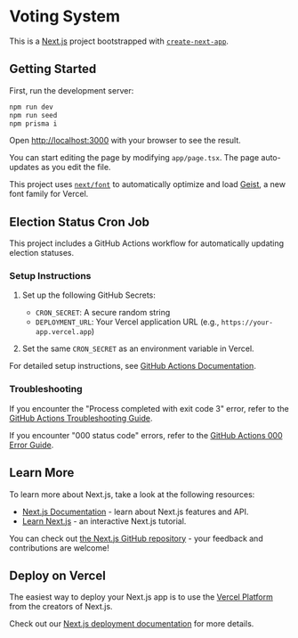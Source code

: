 # Voting System

This is a [Next.js](https://nextjs.org) project bootstrapped with [`create-next-app`](https://nextjs.org/docs/app/api-reference/cli/create-next-app).

## Getting Started

First, run the development server:

```bash
npm run dev
npm run seed
npm prisma i
```

Open [http://localhost:3000](http://localhost:3000) with your browser to see the result.

You can start editing the page by modifying `app/page.tsx`. The page auto-updates as you edit the file.

This project uses [`next/font`](https://nextjs.org/docs/app/building-your-application/optimizing/fonts) to automatically optimize and load [Geist](https://vercel.com/font), a new font family for Vercel.

## Election Status Cron Job

This project includes a GitHub Actions workflow for automatically updating election statuses.

### Setup Instructions

1. Set up the following GitHub Secrets:
   - `CRON_SECRET`: A secure random string
   - `DEPLOYMENT_URL`: Your Vercel application URL (e.g., `https://your-app.vercel.app`)

2. Set the same `CRON_SECRET` as an environment variable in Vercel.

For detailed setup instructions, see [GitHub Actions Documentation](docs/github-actions.md).

### Troubleshooting

If you encounter the "Process completed with exit code 3" error, refer to the [GitHub Actions Troubleshooting Guide](docs/github-actions-troubleshooting.md).

If you encounter "000 status code" errors, refer to the [GitHub Actions 000 Error Guide](docs/github-actions-000-error.md).

## Learn More

To learn more about Next.js, take a look at the following resources:

- [Next.js Documentation](https://nextjs.org/docs) - learn about Next.js features and API.
- [Learn Next.js](https://nextjs.org/learn) - an interactive Next.js tutorial.

You can check out [the Next.js GitHub repository](https://github.com/vercel/next.js) - your feedback and contributions are welcome!

## Deploy on Vercel

The easiest way to deploy your Next.js app is to use the [Vercel Platform](https://vercel.com/new?utm_medium=default-template&filter=next.js&utm_source=create-next-app&utm_campaign=create-next-app-readme) from the creators of Next.js.

Check out our [Next.js deployment documentation](https://nextjs.org/docs/app/building-your-application/deploying) for more details.